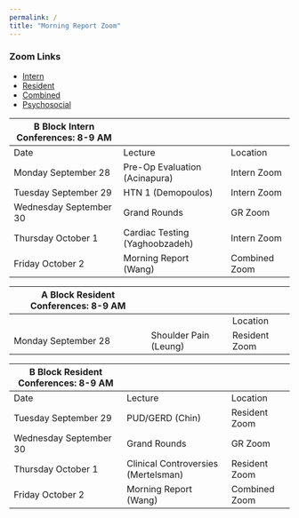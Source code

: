 ```yaml
---
permalink: /
title: "Morning Report Zoom"
---
```

### Zoom Links
- [Intern](https://weillcornell.zoom.us/j/93433884231?pwd=RXRPZ1lwTTNodCtWb3pZNHVaOVc0QT09 )
- [Resident](https://weillcornell.zoom.us/j/99746571589?pwd=Y25TSnZtODZDdGRFK1lTU0FjM1Q5dz09)
- [Combined](https://weillcornell.zoom.us/j/96104287599?pwd=R3lWa1BhTnNleFByM2thbG14eGZiQT09) 
- [Psychosocial](https://weillcornell.zoom.us/j/208984346?pwd=WEMxYXI5ZkM5T2JYNVZqOEVUZW95dz09)


| B Block Intern Conferences: 8-9 AM   |                                     |               |
|--------------------------------------|-------------------------------------|---------------|
| Date                                 | Lecture                             | Location      |
| Monday September 28                  | Pre-Op Evaluation (Acinapura)       | Intern Zoom   |
| Tuesday September 29                 | HTN 1 (Demopoulos)                  | Intern Zoom   |
| Wednesday September 30               | Grand Rounds                        | GR Zoom       |
| Thursday October 1                   | Cardiac Testing (Yaghoobzadeh)      | Intern Zoom   |
| Friday October 2                     | Morning Report (Wang)               | Combined Zoom |


| A Block Resident Conferences: 8-9 AM |                                     |               |
|--------------------------------------|-------------------------------------|---------------|
|                                      |                                     | Location      |
| Monday September 28                  | Shoulder Pain (Leung)               | Resident Zoom |


| B Block Resident Conferences: 8-9 AM |                                     |               |
|--------------------------------------|-------------------------------------|---------------|
| Date                                 | Lecture                             | Location      |
| Tuesday September 29                 | PUD/GERD (Chin)                     | Resident Zoom |
| Wednesday September 30               | Grand Rounds                        | GR Zoom       |
| Thursday October 1                   | Clinical Controversies (Mertelsman) | Resident Zoom |
| Friday October 2                     | Morning Report (Wang)               | Combined Zoom |
